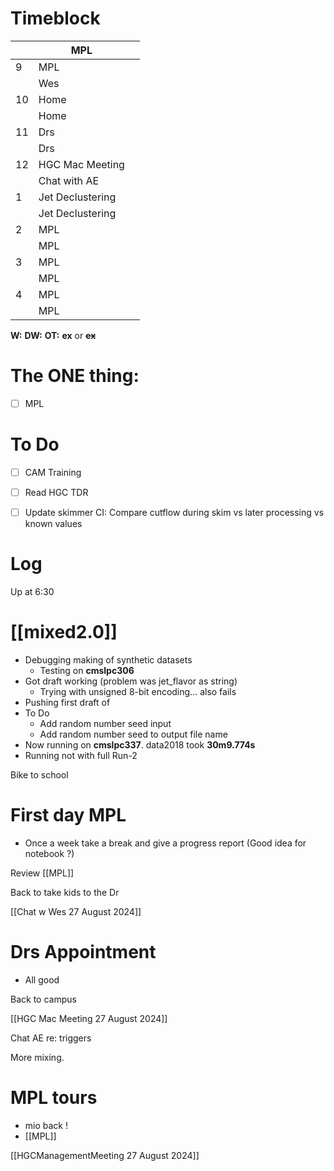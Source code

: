 # Timeblock

|     | MPL              |     |
| --- | ---------------- | --- |
| 9   | MPL              |     |
|     | Wes              |     |
| 10  | Home             |     |
|     | Home             |     |
| 11  | Drs              |     |
|     | Drs              |     |
| 12  | HGC Mac Meeting  |     |
|     | Chat with AE     |     |
| 1   | Jet Declustering |     |
|     | Jet Declustering |     |
| 2   | MPL              |     |
|     | MPL              |     |
| 3   | MPL              |     |
|     | MPL              |     |
| 4   | MPL              |     |
|     | MPL              |     |

**W:**
**DW:**
**OT:**
**ex** or **~~ex~~**

# The ONE thing: 
- [ ] MPL


# To Do
- [ ] CAM Training
- [ ] Read HGC TDR
- [ ] Update skimmer CI: Compare cutflow during skim vs later processing vs known values




# Log

Up at 6:30 

# [[mixed2.0]]
- Debugging making of synthetic datasets
	- Testing on **cmslpc306**
- Got draft working (problem was jet_flavor as string)
	- Trying with unsigned 8-bit encoding... also fails
- Pushing first draft of
- To Do
	- Add random number seed input
	- Add random number seed to output file name
- Now running on **cmslpc337**. data2018 took **30m9.774s**
- Running not with full Run-2

Bike to school

# First day MPL
- Once a week take a break and give a progress report (Good idea for notebook ?)

Review [[MPL]]

Back to take kids to the Dr

[[Chat w Wes 27 August 2024]]

# Drs Appointment
- All good

Back to campus 

[[HGC Mac Meeting 27 August 2024]]

Chat AE re: triggers 

More mixing.

# MPL tours
- mio back !
- [[MPL]]

[[HGCManagementMeeting 27 August 2024]]


